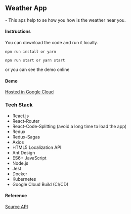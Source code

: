 ## Weather App
\- This aps help to se how you how is the weather near you.



#### Instructions

You can download the code and run it locally.  
 
`npm run install or yarn`

`npm run start or yarn start`

or you can see the demo online

#### Demo
[Hosted in Google Cloud](https://nginx-demo-idcnxswldq-uk.a.run.app)


### Tech Stack
- React.js 
- React-Router
- React-Code-Splitting (avoid a long time to load the app)
- Redux
- Redux-Sagas
- Axios
- HTML5 Localization API
- Ant Design
- ES6+ JavaScript
- Node.js
- Jest
- Docker
- Kubernetes
- Google Cloud Build (CI/CD)


#### Reference
[Source API](https://www.weather.gov/documentation/services-web-api)

